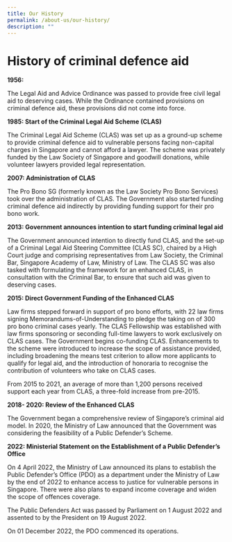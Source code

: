 ```yaml
---
title: Our History
permalink: /about-us/our-history/
description: ""
---
```

# History of criminal defence aid

**1956:**

The Legal Aid and Advice Ordinance was passed to provide free civil legal aid to deserving cases. While the Ordinance contained provisions on criminal defence aid, these provisions did not come into force. 

**1985: Start of the Criminal Legal Aid Scheme (CLAS)**

The Criminal Legal Aid Scheme (CLAS) was set up as a ground-up scheme to provide criminal defence aid to vulnerable persons facing non-capital charges in Singapore and cannot afford a lawyer. The scheme was privately funded by the Law Society of Singapore and goodwill donations, while volunteer lawyers provided legal representation.

**2007: Administration of CLAS**

The Pro Bono SG (formerly known as the Law Society Pro Bono Services) took over the administration of CLAS. The Government also started funding criminal defence aid indirectly by providing funding support for their pro bono work.

**2013: Government announces intention to start funding criminal legal aid**

The Government announced intention to directly fund CLAS, and the set-up of a Criminal Legal Aid Steering Committee (CLAS SC), chaired by a High Court judge and comprising representatives from Law Society, the Criminal Bar, Singapore Academy of Law, Ministry of Law. The CLAS SC was also tasked with formulating the framework for an enhanced CLAS, in consultation with the Criminal Bar, to ensure that such aid was given to deserving cases.

**2015: Direct Government Funding of the Enhanced CLAS**

Law firms stepped forward in support of pro bono efforts, with 22 law firms signing Memorandums-of-Understanding to pledge the taking on of 300 pro bono criminal cases yearly. The CLAS Fellowship was established with law firms sponsoring or seconding full-time lawyers to work exclusively on CLAS cases.
The Government begins co-funding CLAS.  Enhancements to the scheme were introduced to increase the scope of assistance provided, including broadening the means test criterion to allow more applicants to qualify for legal aid, and the introduction of honoraria to recognise the contribution of volunteers who take on CLAS cases. 

From 2015 to 2021, an average of more than 1,200 persons received support each year from CLAS, a three-fold increase from pre-2015. 

**2018- 2020: Review of the Enhanced CLAS**

The Government began a comprehensive review of Singapore’s criminal aid model. In 2020, the Ministry of Law announced that the Government was considering the feasibility of a Public Defender’s Scheme.

**2022: Ministerial Statement on the Establishment of a Public Defender’s Office**

On 4 April 2022, the Ministry of Law announced its plans to establish the Public Defender’s Office (PDO) as a department under the Ministry of Law by the end of 2022 to enhance access to justice for vulnerable persons in Singapore. There were also plans to expand income coverage and widen the scope of offences coverage.  

The Public Defenders Act was passed by Parliament on 1 August 2022 and assented to by the President on 19 August 2022.

On 01 December 2022, the PDO commenced its operations.
